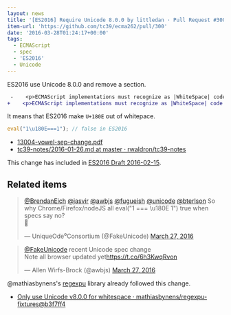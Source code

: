 ```yaml
---
layout: news
title: '[ES2016] Require Unicode 8.0.0 by littledan · Pull Request #300 · tc39/ecma262'
item-url: 'https://github.com/tc39/ecma262/pull/300'
date: '2016-03-28T01:24:17+00:00'
tags:
  - ECMAScript
  - spec
  - 'ES2016'
  - Unicode
---
```

ES2016 use Unicode 8.0.0 and remove a section.

```diff
 -    <p>ECMAScript implementations must recognize as |WhiteSpace| code points listed in the &ldquo;Separator, space&rdquo; (Zs) category by Unicode 5.1. ECMAScript implementations may also recognize as |WhiteSpace| additional category Zs code points from subsequent editions of the Unicode Standard.</p>
+    <p>ECMAScript implementations must recognize as |WhiteSpace| code points listed in the &ldquo;Separator, space&rdquo; (Zs) category.</p>
```

It means that  ES2016 make `U+180E` out of whitepace.

```js
eval("1\u180E===1"); // false in ES2016
```

- [13004-vowel-sep-change.pdf](http://www.unicode.org/L2/L2013/13004-vowel-sep-change.pdf "13004-vowel-sep-change.pdf")
- [tc39-notes/2016-01-26.md at master · rwaldron/tc39-notes](https://github.com/rwaldron/tc39-notes/blob/master/es7/2016-01/2016-01-26.md#unicode-fix-httpsgithubcomtc39ecma262pull300-de "tc39-notes/2016-01-26.md at master · rwaldron/tc39-notes")

This change has included in [ES2016 Draft 2016-02-15](https://github.com/tc39/ecma262/releases/tag/es2016-draft-20160215 "ES2016 Draft 2016-02-15").

## Related items

<blockquote class="twitter-tweet" data-conversation="none" data-lang="en"><p lang="en" dir="ltr"><a href="https://twitter.com/BrendanEich">@BrendanEich</a> <a href="https://twitter.com/jasvir">@jasvir</a> <a href="https://twitter.com/awbjs">@awbjs</a> <a href="https://twitter.com/fugueish">@fugueish</a> <a href="https://twitter.com/unicode">@unicode</a> <a href="https://twitter.com/bterlson">@bterlson</a> So why Chrome/Firefox/nodeJS all eval(&quot;1 === \u180E 1&quot;) true when specs say no? <br>🤔</p>&mdash; UniqueOde⁰Consortium (@FakeUnicode) <a href="https://twitter.com/FakeUnicode/status/713929097965993985">March 27, 2016</a></blockquote>
<script async src="//platform.twitter.com/widgets.js" charset="utf-8"></script>

<blockquote class="twitter-tweet" data-conversation="none" data-cards="hidden" data-partner="tweetdeck"><p lang="en" dir="ltr"><a href="https://twitter.com/FakeUnicode">@FakeUnicode</a> recent Unicode spec change<br> Note all browser updated yet<a href="https://t.co/6h3KwqRvon">https://t.co/6h3KwqRvon</a></p>&mdash; Allen Wirfs-Brock (@awbjs) <a href="https://twitter.com/awbjs/status/713929024259510272">March 27, 2016</a></blockquote>
<script async src="//platform.twitter.com/widgets.js" charset="utf-8"></script>

@mathiasbynens's [regexpu](https://github.com/mathiasbynens/regexpu "regexpu") library already followed this change.

- [Only use Unicode v8.0.0 for whitespace · mathiasbynens/regexpu-fixtures@b3f7ff4](https://github.com/mathiasbynens/regexpu-fixtures/commit/b3f7ff4d0bf2ff2eb68581ac959b9a987974e192 "Only use Unicode v8.0.0 for whitespace · mathiasbynens/regexpu-fixtures@b3f7ff4")
